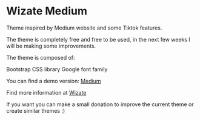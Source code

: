 # Wizate Medium

Theme inspired by Medium website and some Tiktok features.

The theme is completely free and free to be used, in the next few weeks I will be making some improvements.

The theme is composed of:

Bootstrap CSS library
Google font family

You can find a demo version: [Medium](https://wizate.com/demo/medium/)

Find more information at [Wizate](https://wizate.com/)

If you want you can make a small donation to improve the current theme or create similar themes :)
